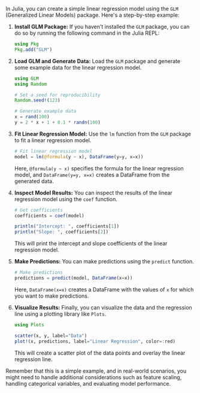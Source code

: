 In Julia, you can create a simple linear regression model using the `GLM` (Generalized Linear Models) package. Here's a step-by-step example:

1. **Install GLM Package:**
   If you haven't installed the `GLM` package, you can do so by running the following command in the Julia REPL:

   ```julia
   using Pkg
   Pkg.add("GLM")
   ```

2. **Load GLM and Generate Data:**
   Load the `GLM` package and generate some example data for the linear regression model.

   ```julia
   using GLM
   using Random

   # Set a seed for reproducibility
   Random.seed!(123)

   # Generate example data
   x = rand(100)
   y = 2 * x + 1 + 0.1 * randn(100)
   ```

3. **Fit Linear Regression Model:**
   Use the `lm` function from the `GLM` package to fit a linear regression model.

   ```julia
   # Fit linear regression model
   model = lm(@formula(y ~ x), DataFrame(y=y, x=x))
   ```

   Here, `@formula(y ~ x)` specifies the formula for the linear regression model, and `DataFrame(y=y, x=x)` creates a DataFrame from the generated data.

4. **Inspect Model Results:**
   You can inspect the results of the linear regression model using the `coef` function.

   ```julia
   # Get coefficients
   coefficients = coef(model)

   println("Intercept: ", coefficients[1])
   println("Slope: ", coefficients[2])
   ```

   This will print the intercept and slope coefficients of the linear regression model.

5. **Make Predictions:**
   You can make predictions using the `predict` function.

   ```julia
   # Make predictions
   predictions = predict(model, DataFrame(x=x))
   ```

   Here, `DataFrame(x=x)` creates a DataFrame with the values of `x` for which you want to make predictions.

6. **Visualize Results:**
   Finally, you can visualize the data and the regression line using a plotting library like `Plots`.

   ```julia
   using Plots

   scatter(x, y, label="Data")
   plot!(x, predictions, label="Linear Regression", color=:red)
   ```

   This will create a scatter plot of the data points and overlay the linear regression line.

Remember that this is a simple example, and in real-world scenarios, you might need to handle additional considerations such as feature scaling, handling categorical variables, and evaluating model performance.